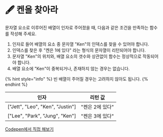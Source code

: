 # 🖋  켄을 찾아라

문자열 요소로 이루어진 배열이 인자로 주어졌을 때, 다음과 같은 조건을 만족하는 함수를 작성해 주세요.

1. 인자로 들어 배열의 요소 중 문자열 "Ken"의 인덱스를 찾을 수 있어야 합니다.
2. 인덱스를 찾은 후 "켄은 1에 있다" 라는 형식의 문자열이 리턴되어야 합니다.
3. 문자열 "Ken"의 위치와, 배열 요소의 갯수와 상관없이 함수는 정상적으로 작동되어야 합니다.
4. 배열 요소에 "Ken"이 중복되거나, 존재하지 않는 경우는 없습니다.

{% hint style="info" %}
빈 배열이 주어질 경우는 고려하지 않아도 됩니다.
{% endhint %}

|                 인자                |    리턴 값    |
| :-------------------------------: | :--------: |
| \["Jett", "Leo", "Ken", "Justin"] | "켄은 2에 있다" |
|  \["Lee", "Park", "Jung", "Ken"]  | "켄은 3에 있다" |

[Codepen에서 직접 해보기](https://codepen.io/vanillacoding/pen/ZEXNMZK)
